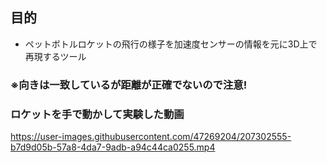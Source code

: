 ## 目的
- ペットボトルロケットの飛行の様子を加速度センサーの情報を元に3D上で再現するツール

### ※向きは一致しているが距離が正確でないので注意!

### ロケットを手で動かして実験した動画

https://user-images.githubusercontent.com/47269204/207302555-b7d9d05b-57a8-4da7-9adb-a94c44ca0255.mp4

